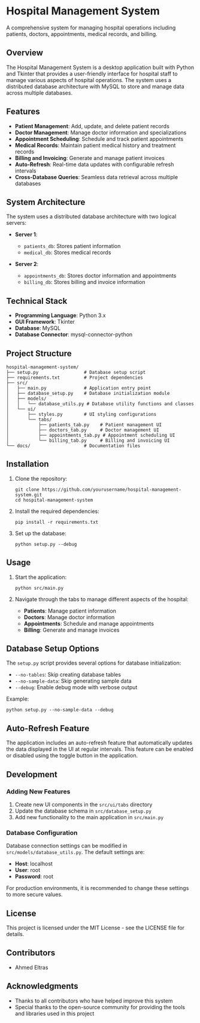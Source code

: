 # Hospital Management System

A comprehensive system for managing hospital operations including patients, doctors, appointments, medical records, and billing.

## Overview

The Hospital Management System is a desktop application built with Python and Tkinter that provides a user-friendly interface for hospital staff to manage various aspects of hospital operations. The system uses a distributed database architecture with MySQL to store and manage data across multiple databases.

## Features

- **Patient Management**: Add, update, and delete patient records
- **Doctor Management**: Manage doctor information and specializations
- **Appointment Scheduling**: Schedule and track patient appointments
- **Medical Records**: Maintain patient medical history and treatment records
- **Billing and Invoicing**: Generate and manage patient invoices
- **Auto-Refresh**: Real-time data updates with configurable refresh intervals
- **Cross-Database Queries**: Seamless data retrieval across multiple databases

## System Architecture

The system uses a distributed database architecture with two logical servers:

- **Server 1**:
  - `patients_db`: Stores patient information
  - `medical_db`: Stores medical records

- **Server 2**:
  - `appointments_db`: Stores doctor information and appointments
  - `billing_db`: Stores billing and invoice information

## Technical Stack

- **Programming Language**: Python 3.x
- **GUI Framework**: Tkinter
- **Database**: MySQL
- **Database Connector**: mysql-connector-python

## Project Structure

```
hospital-management-system/
├── setup.py                 # Database setup script
├── requirements.txt         # Project dependencies
├── src/
│   ├── main.py              # Application entry point
│   ├── database_setup.py    # Database initialization module
│   ├── models/
│   │   └── database_utils.py # Database utility functions and classes
│   └── ui/
│       ├── styles.py        # UI styling configurations
│       └── tabs/
│           ├── patients_tab.py    # Patient management UI
│           ├── doctors_tab.py     # Doctor management UI
│           ├── appointments_tab.py # Appointment scheduling UI
│           └── billing_tab.py     # Billing and invoicing UI
└── docs/                    # Documentation files
```

## Installation

1. Clone the repository:
   ```
   git clone https://github.com/yourusername/hospital-management-system.git
   cd hospital-management-system
   ```

2. Install the required dependencies:
   ```
   pip install -r requirements.txt
   ```

3. Set up the database:
   ```
   python setup.py --debug
   ```

## Usage

1. Start the application:
   ```
   python src/main.py
   ```

2. Navigate through the tabs to manage different aspects of the hospital:
   - **Patients**: Manage patient information
   - **Doctors**: Manage doctor information
   - **Appointments**: Schedule and manage appointments
   - **Billing**: Generate and manage invoices

## Database Setup Options

The `setup.py` script provides several options for database initialization:

- `--no-tables`: Skip creating database tables
- `--no-sample-data`: Skip generating sample data
- `--debug`: Enable debug mode with verbose output

Example:
```
python setup.py --no-sample-data --debug
```

## Auto-Refresh Feature

The application includes an auto-refresh feature that automatically updates the data displayed in the UI at regular intervals. This feature can be enabled or disabled using the toggle button in the application.

## Development

### Adding New Features

1. Create new UI components in the `src/ui/tabs` directory
2. Update the database schema in `src/database_setup.py`
3. Add new functionality to the main application in `src/main.py`

### Database Configuration

Database connection settings can be modified in `src/models/database_utils.py`. The default settings are:

- **Host**: localhost
- **User**: root
- **Password**: root

For production environments, it is recommended to change these settings to more secure values.

## License

This project is licensed under the MIT License - see the LICENSE file for details.

## Contributors

- Ahmed Eltras

## Acknowledgments

- Thanks to all contributors who have helped improve this system
- Special thanks to the open-source community for providing the tools and libraries used in this project
